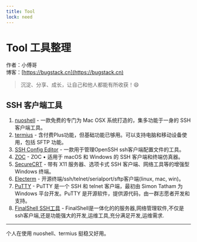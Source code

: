 ```yaml
---
title: Tool
lock: need
---
```


# Tool 工具整理

作者：小傅哥
<br/>博客：[https://bugstack.cn](https://bugstack.cn)

> 沉淀、分享、成长，让自己和他人都能有所收获！😄

## SSH 客户端工具

1. [nuoshell](https://www.nuoshell.com/) - 一款免费的专门为 Mac OSX 系统打造的，集多功能于一身的 SSH 客户端工具。
2. [termius](https://termius.com/) - 含付费Plus功能，但基础功能已够用。可以支持电脑和移动设备使用，包括 SFTP 功能。
3. [SSH Config Editor](http://hejki.tilda.ws/ssheditor) - 一款用于管理OpenSSH ssh客户端配置文件的工具。
4. [ZOC](https://www.emtec.com/zoc/) - ZOC • 适用于 macOS 和 Windows 的 SSH 客户端和终端仿真器。
5. [SecureCRT](https://mobaxterm.mobatek.net/)  - 带有 X11 服务器、选项卡式 SSH 客户端、网络工具等的增强型 Windows 终端。
6. [Electerm](https://github.com/electerm/electerm) - 开源终端/ssh/telnet/serialport/sftp客户端(linux, mac, win)。
7. [PuTTY](https://www.putty.org/) - PuTTY 是一个 SSH 和 telnet 客户端，最初由 Simon Tatham 为 Windows 平台开发。PuTTY 是开源软件，提供源代码，由一群志愿者开发和支持。
8. [FinalShell SSH工具](http://www.hostbuf.com/t/988.html) - FinalShell是一体化的的服务器,网络管理软件,不仅是ssh客户端,还是功能强大的开发,运维工具,充分满足开发,运维需求.

---

个人在使用 nuoshell、termius 挺稳又好用。
